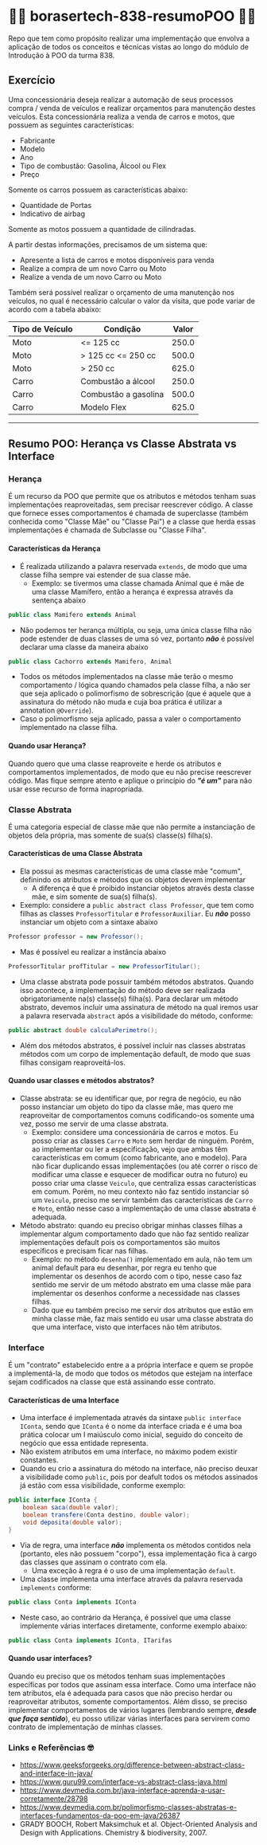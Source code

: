 # 👩‍💻 borasertech-838-resumoPOO 👨‍💻

Repo que tem como propósito realizar uma implementação que envolva a aplicação de todos os conceitos e técnicas vistas ao longo do módulo de Introdução à POO da turma 838.

## Exercício

Uma concessionária deseja realizar a automação de seus processos compra / venda de veículos e realizar orçamentos para manutenção destes veículos. Esta concessionária realiza a venda de carros e motos, que possuem as seguintes características:

- Fabricante
- Modelo
- Ano
- Tipo de combustão: Gasolina, Álcool ou Flex
- Preço

Somente os carros possuem as características abaixo:
- Quantidade de Portas
- Indicativo de airbag

Somente as motos possuem a quantidade de cilindradas.

A partir destas informações, precisamos de um sistema que:
- Apresente a lista de carros e motos disponíveis para venda
- Realize a compra de um novo Carro ou Moto
- Realize a venda de um novo Carro ou Moto

Também será possível realizar o orçamento de uma manutenção nos veículos, no qual é necessário calcular o valor da visita, que pode variar de acordo com a tabela abaixo:

| Tipo de Veículo | Condição             | Valor |
|-----------------|----------------------|-------|
| Moto            | <= 125 cc            | 250.0 |
| Moto            | > 125 cc <= 250 cc   | 500.0 |
| Moto            | > 250 cc             | 625.0 |
| Carro           | Combustão a álcool   | 250.0 |
| Carro           | Combustão a gasolina | 500.0 |
| Carro           | Modelo Flex          | 625.0 |

---

## Resumo POO: Herança vs Classe Abstrata vs Interface

### Herança

É um recurso da POO que permite que os atributos e métodos tenham suas implementações reaproveitadas, sem precisar reescrever código. A classe que fornece esses comportamentos é chamada de superclasse (também conhecida como "Classe Mãe" ou "Classe Pai") e a classe que herda essas implementações é chamada de Subclasse ou "Classe Filha".

#### Características da Herança

- É realizada utilizando a palavra reservada ```extends```, de modo que uma classe filha sempre vai estender de sua classe mãe.
  * Exemplo: se tivermos uma classe chamada Animal que é mãe de uma classe Mamífero, então a herança é expressa através da sentença abaixo
```java
public class Mamifero extends Animal
```
- Não podemos ter herança múltipla, ou seja, uma única classe filha não pode estender de duas classes de uma só vez, portanto ***não*** é possível declarar uma classe da maneira abaixo
```java 
public class Cachorro extends Mamifero, Animal
```
- Todos os métodos implementados na classe mãe terão o mesmo comportamento / lógica quando chamados pela classe filha, a não ser que seja aplicado o polimorfismo de sobrescrição (que é aquele que a assinatura do método não muda e cuja boa prática é utilizar a annotation ```@Override```).
- Caso o polimorfismo seja aplicado, passa a valer o comportamento implementado na classe filha.

#### Quando usar Herança?

Quando quero que uma classe reaproveite e herde os atributos e comportamentos implementados, de modo que eu não precise reescrever código. Mas fique sempre atento e aplique o princípio do ***"é um"*** para não usar esse recurso de forma inapropriada.

### Classe Abstrata

É uma categoria especial de classe mãe que não permite a instanciação de objetos dela própria, mas somente de sua(s) classe(s) filha(s).

#### Características de uma Classe Abstrata

- Ela possui as mesmas características de uma classe mãe "comum", definindo os atributos e métodos que os objetos devem implementar
  * A diferença é que é proibido instanciar objetos através desta classe mãe, e sim somente de sua(s) filha(s).
- Exemplo: considere a ```public abstract class Professor```, que tem como filhas as classes ```ProfessorTitular``` e ```ProfessorAuxiliar```. Eu ***não*** posso instanciar um objeto com a sintaxe abaixo
```java
Professor professor = new Professor();
```
- Mas é possível eu realizar a instância abaixo
```java
ProfessorTitular profTitular = new ProfessorTitular();
```
- Uma classe abstrata pode possuir também métodos abstratos. Quando isso acontece, a implementação do método deve ser realizada obrigatoriamente na(s) classe(s) filha(s). Para declarar um método abstrato, devemos incluir uma assinatura de método na qual iremos usar a palavra reservada ```abstract``` após a visibilidade do método, conforme:
```java
public abstract double calculaPerimetro();
```
- Além dos métodos abstratos, é possível incluir nas classes abstratas métodos com um corpo de implementação default, de modo que suas filhas consigam reaproveitá-los. 

#### Quando usar classes e métodos abstratos?

- Classe abstrata: se eu identificar que, por regra de negócio, eu não posso instanciar um objeto do tipo da classe mãe, mas quero me reaproveitar de comportamentos comuns codificando-os somente uma vez, posso me servir de uma classe abstrata.
  * Exemplo: considere uma concessionária de carros e motos. Eu posso criar as classes ```Carro``` e ```Moto``` sem herdar de ninguém. Porém, ao implementar ou ler a especificação, vejo que ambas têm características em comum (como fabricante, ano e modelo). Para não ficar duplicando essas implementações (ou até correr o risco de modificar uma classe e esquecer de modificar outra no futuro) eu posso criar uma classe ```Veiculo```, que centraliza essas características em comum. Porém, no meu contexto não faz sentido instanciar só um ```Veiculo```, preciso me servir também das características de ```Carro``` e ```Moto```, então nesse caso a implementação de uma classe abstrata é adequada.
- Método abstrato: quando eu preciso obrigar minhas classes filhas a implementar algum comportamento dado que não faz sentido realizar implementações default pois os comportamentos são muitos específicos e precisam ficar nas filhas.
  * Exemplo: no método ```desenha()``` implementado em aula, não tem um animal default para eu desenhar, por regra eu tenho que implementar os desenhos de acordo com o tipo, nesse caso faz sentido me servir de um método abstrato em uma classe mãe para implementar os desenhos conforme a necessidade nas classes filhas.
  * Dado que eu também preciso me servir dos atributos que estão em minha classe mãe, faz mais sentido eu usar uma classe abstrata do que uma interface, visto que interfaces não têm atributos.

### Interface

É um "contrato" estabelecido entre a a própria interface e quem se propõe a implementá-la, de modo que todos os métodos que estejam na interface sejam codificados na classe que está assinando esse contrato.

#### Características de uma Interface

- Uma interface é implementada através da sintaxe ```public interface IConta```, sendo que ```IConta``` é o nome da interface criada e é uma boa prática colocar um I maiúsculo como inicial, seguido do conceito de negócio que essa entidade representa.
- Não existem atributos em uma interface, no máximo podem existir constantes.
- Quando eu crio a assinatura do método na interface, não preciso deuxar a visibilidade como ```public```, pois por deafult todos os métodos assinados já estão com essa visibilidade, conforme exemplo:
```java
public interface IConta {
    boolean saca(double valor);
    boolean transfere(Conta destino, double valor);
    void deposita(double valor);
}
```
- Via de regra, uma interface ***não*** implementa os métodos contidos nela (portanto, eles não possuem "corpo"), essa implementação fica à cargo das classes que assinam o contrato com ela.
  * Uma exceção à regra é o uso de uma implementação ```default```.
- Uma classe implementa uma interface através da palavra reservada ```implements``` conforme:
```java
public class Conta implements IConta
```
- Neste caso, ao contrário da Herança, é possível que uma classe implemente várias interfaces diretamente, conforme exemplo abaixo:
```java
public class Conta implements IConta, ITarifas
```

#### Quando usar interfaces?

Quando eu preciso que os métodos tenham suas implementações específicas por todos que assinam essa interface. Como uma interface não tem atributos, ela é adequada para casos que não preciso herdar ou reaproveitar atributos, somente comportamentos. Além disso, se preciso implementar comportamentos de vários lugares (lembrando sempre, ***desde que faça sentido***), eu posso utilizar várias interfaces para servirem como contrato de implementação de minhas classes.

### Links e Referências 🤓

- https://www.geeksforgeeks.org/difference-between-abstract-class-and-interface-in-java/
- https://www.guru99.com/interface-vs-abstract-class-java.html
- https://www.devmedia.com.br/java-interface-aprenda-a-usar-corretamente/28798
- https://www.devmedia.com.br/polimorfismo-classes-abstratas-e-interfaces-fundamentos-da-poo-em-java/26387
- GRADY BOOCH, Robert Maksimchuk et al. Object-Oriented Analysis and Design with Applications. Chemistry & biodiversity, 2007.